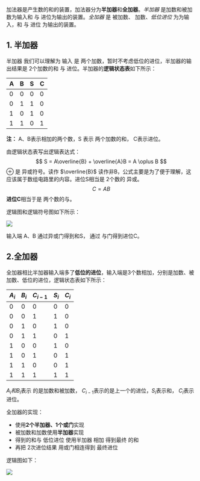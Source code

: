 
加法器是产生数的和的装置，加法器分为**半加器**和**全加器**。*半加器* 是加数和被加数为输入和  与 进位为输出的装置。*全加器* 是 被加数、 加数、*低位进位* 为为输入，和 与 进位 为输出的装置。

## 1. 半加器

半加器 我们可以理解为 输入 是 两个加数，暂时不考虑低位的进位，半加器的输出结果是 2个加数的和 与 进位。半加器的**逻辑状态表**如下所示：

| A    | B    | S    | C    |
| ---- | ---- | ---- | ---- |
| 0    | 0    | 0    | 0    |
| 0    | 1    | 1    | 0    |
| 1    | 0    | 1    | 0    |
| 1    | 1    | 0    | 1    |

**注：** A、B表示相加的两个数，S 表示 两个加数的和， C表示进位。

由逻辑状态表写出逻辑表达式：
$$
S = A\overline{B} + \overline{A}B = A \oplus B
$$
$\oplus$ 是 异或符号。读作 $\overline{B}$ 读作非B，公式主要是为了便于理解，这应该属于数组电路里的内容。进位S相当是 2个数的 异或。
$$
C = AB
$$
**进位C**相当于是 两个数的与。

逻辑图和逻辑符号图如下所示：

![](https://s2.loli.net/2022/03/27/FLnmSbRO9yYUcZd.png)

输入端 A、B 通过异或门得到和S， 通过 与门得到进位C。

## 2.全加器

全加器相比半加器输入端多了**低位的进位**，输入端是3个数相加，分别是加数、被加数、低位的进位，逻辑状态表如下所示：

| $A_i$ | $B_i$ | $C_{i-1}$ | $S_i$ | $C_i$ |
| ----- | ----- | --------- | ----- | ----- |
| 0     | 0     | 0         | 0     | 0     |
| 0     | 0     | 1         | 1     | 0     |
| 0     | 1     | 0         | 1     | 0     |
| 0     | 1     | 1         | 0     | 1     |
| 1     | 0     | 0         | 1     | 0     |
| 1     | 0     | 1         | 0     | 1     |
| 1     | 1     | 0         | 0     | 1     |
| 1     | 1     | 1         | 1     | 1     |

$A_i 和 B_i$表示 的是加数和被加数， $C_{i-1}$表示的是上一个的进位，$S_i$表示和， $C_i$表示 进位。

全加器的实现：

* 使用**2个半加器、1个或门**实现
* 被加数和加数使用**半加器**实现
* 得到的和与 低位进位 使用半加器 相加 得到最终 的和
* 再把 2次进位结果 用或门相连得到 最终进位

逻辑图如下：

![](https://s2.loli.net/2022/03/27/KDnPaFkeyxTlE59.png)


